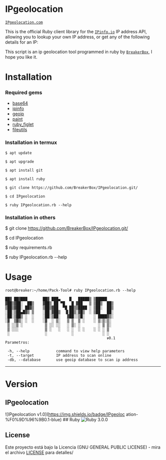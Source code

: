 # IPgeolocation
[`IPgeolocation.com`](https://github.com/BreakerBox/IPgeolocation.git)

This is the official Ruby client library for the [`IPinfo.io`](https://ipinfo.io) IP address API, allowing you to lookup your own IP address, or get any of the following details for an IP:

This script is an ip geolocation tool programmed in ruby ​​by [`BreakerBox`](https://github.com/BreakerBox), I hope you like it.
# Installation

### Required gems
 - [base64](https://github.com/ruby/base64)
 - [ipinfo](https://github.com/ipinfo/ruby)
 - [geoip](https://github.com/cjheath/geoip)
 - [paint](https://github.com/janlelis/paint)
 - [ruby_figlet](https://github.com/Demonstrandum/RubyFiglet)
 - [fileutils](https://gist.github.com/jensendarren/e78b464a5b21e58faa29)

### Installation in termux
```
$ apt update
```
```
$ apt upgrade
```
```
$ apt install git
```
```
$ apt install ruby
```
```
$ git clone https://github.com/BreakerBox/IPgeolocation.git/
```
```
$ cd IPgeolocation
```
```
$ ruby IPgeolocation.rb --help
```
### Installation in others

$ git clone https://github.com/BreakerBox/IPgeolocation.git/

$ cd IPgeolocation

$ ruby requirements.rb

$ ruby IPgeolocation.rb --help

# Usage

    root@breaker:~/home/Pack-Tool# ruby IPgeolocation.rb --help

    ██▓ ██▓███       ██▓ ███▄    █   █████▒ ▒█████
    ▓██▒▓██░  ██▒    ▓██▒ ██ ▀█   █ ▓██   ▒ ▒██▒  ██▒
    ▒██▒▓██░ ██▓▒    ▒██▒▓██  ▀█ ██▒▒████ ░ ▒██░  ██▒
    ░██░▒██▄█▓▒ ▒    ░██░▓██▒  ▐▌██▒░▓█▒  ░ ▒██   ██░
    ░██░▒██▒ ░  ░    ░██░▒██░   ▓██░░▒█░    ░ ████▓▒░
    ░▓  ▒▓▒░ ░  ░    ░▓  ░ ▒░   ▒ ▒  ▒ ░    ░ ▒░▒░▒░
     ▒ ░░▒ ░          ▒ ░░ ░░   ░ ▒░ ░        ░ ▒ ▒░
     ▒ ░░░            ▒ ░   ░   ░ ░  ░ ░    ░ ░ ░ ▒
     ░                ░           ░             ░ ░
                                                  𝖛0.1
    Parametros:

     -h, --help            command to view help parameters
     -t, --target          IP address to scan online
     -db, --database       use geoip database to scan ip address
---
# Version
## IPgeolocation
![IPgeolocation v1.0](https://img.shields.io/badge/IPgeoloc
ation-%F0%9D%96%9B0.1-blue)                                ## Ruby                                                    ![Ruby 3.0.0](https://img.shields.io/badge/Ruby-3.0.0-blue)
## License

Este proyecto está bajo la Licencia (GNU GENERAL PUBLIC LICENSE) - mira el archivo [LICENSE](LICENSE) para detalles/
